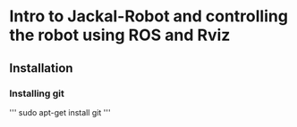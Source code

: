 # Intro to Jackal-Robot and controlling the robot using ROS and Rviz
## Installation
### Installing git 
'''
sudo apt-get install git
'''
